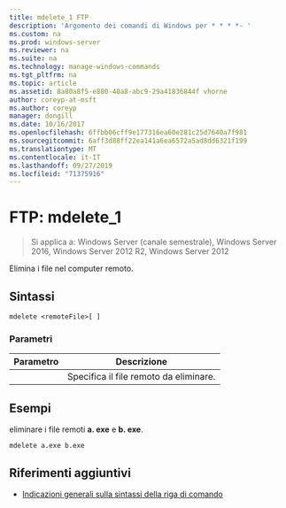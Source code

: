 ```yaml
---
title: mdelete_1 FTP
description: 'Argomento dei comandi di Windows per * * * *- '
ms.custom: na
ms.prod: windows-server
ms.reviewer: na
ms.suite: na
ms.technology: manage-windows-commands
ms.tgt_pltfrm: na
ms.topic: article
ms.assetid: 8a80a8f5-e880-40a8-abc9-29a41836844f vhorne
author: coreyp-at-msft
ms.author: coreyp
manager: dongill
ms.date: 10/16/2017
ms.openlocfilehash: 6ffbb06cff9e177316ea60e281c25d7640a7f981
ms.sourcegitcommit: 6aff3d88ff22ea141a6ea6572a5ad8dd6321f199
ms.translationtype: MT
ms.contentlocale: it-IT
ms.lasthandoff: 09/27/2019
ms.locfileid: "71375916"
---
```

# <a name="ftp-mdelete_1"></a>FTP: mdelete_1

>Si applica a: Windows Server (canale semestrale), Windows Server 2016, Windows Server 2012 R2, Windows Server 2012

Elimina i file nel computer remoto.   
## <a name="syntax"></a>Sintassi  
```  
mdelete <remoteFile>[ ]  
```  
### <a name="parameters"></a>Parametri  

|  Parametro   |             Descrizione              |
|--------------|--------------------------------------|
| <remoteFile> | Specifica il file remoto da eliminare. |

## <a name="BKMK_Examples"></a>Esempi  
eliminare i file remoti **a. exe** e **b. exe**.  
```  
mdelete a.exe b.exe  
```  
## <a name="additional-references"></a>Riferimenti aggiuntivi  
-   [Indicazioni generali sulla sintassi della riga di comando](command-line-syntax-key.md)  
